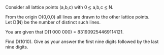   <p>  Consider all lattice points (a,b,c) with 0 <img src='images/symbol_le.gif' width='10' height='12' alt='&le;' border='0' style='vertical-align:middle;' /> a,b,c <img src='images/symbol_le.gif' width='10' height='12' alt='&le;' border='0' style='vertical-align:middle;' /> N.  </p>  <p>  From the origin O(0,0,0) all lines are drawn to the other lattice points.<br />  Let D(N) be the number of distinct such lines.  </p>  <p>  You are given that D(1 000 000) = 831909254469114121.  </p><p>  Find D(1010). Give as your answer the first nine digits followed by the last nine digits.  </p>        